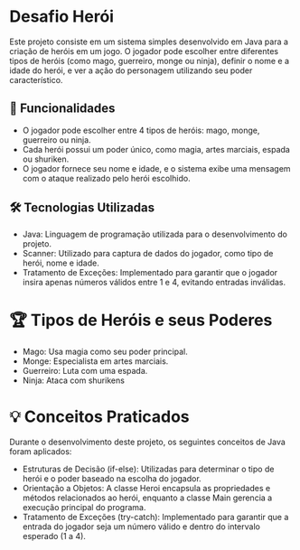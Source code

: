 # Desafio Herói
Este projeto consiste em um sistema simples desenvolvido em Java para a criação de heróis em um jogo. O jogador pode escolher entre diferentes tipos de heróis (como mago, guerreiro, monge ou ninja), definir o nome e a idade do herói, e ver a ação do personagem utilizando seu poder característico.

## 🚀 Funcionalidades
- O jogador pode escolher entre 4 tipos de heróis: mago, monge, guerreiro ou ninja.
- Cada herói possui um poder único, como magia, artes marciais, espada ou shuriken.
- O jogador fornece seu nome e idade, e o sistema exibe uma mensagem com o ataque realizado pelo herói escolhido.
## 🛠️ Tecnologias Utilizadas
- Java: Linguagem de programação utilizada para o desenvolvimento do projeto.
- Scanner: Utilizado para captura de dados do jogador, como tipo de herói, nome e idade.
- Tratamento de Exceções: Implementado para garantir que o jogador insira apenas números válidos entre 1 e 4, evitando entradas inválidas.
 # 🏆 Tipos de Heróis e seus Poderes
- Mago: Usa magia como seu poder principal.
- Monge: Especialista em artes marciais.
- Guerreiro: Luta com uma espada.
- Ninja: Ataca com shurikens
# 💡 Conceitos Praticados
Durante o desenvolvimento deste projeto, os seguintes conceitos de Java foram aplicados:

- Estruturas de Decisão (if-else): Utilizadas para determinar o tipo de herói e o poder baseado na escolha do jogador.
- Orientação a Objetos: A classe Heroi encapsula as propriedades e métodos relacionados ao herói, enquanto a classe Main gerencia a execução principal do programa.
- Tratamento de Exceções (try-catch): Implementado para garantir que a entrada do jogador seja um número válido e dentro do intervalo esperado (1 a 4).
